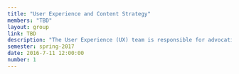 ```yaml
---
title: "User Experience and Content Strategy"
members: "TBD"
layout: group
link: TBD
description: "The User Experience (UX) team is responsible for advocating for all functionality related to how users interact with the product and the goals and user flows that drive them.  This includes testing and getting feedback from actual end-users of the product.  They will be particularly immersed in developing and refining content, requesting content from stakeholders (by way of the account manager.   The UX team is responsible for documenting how the content must be developed to speak to the users and their needs for future content development.  The User Experience team must work directly with visual designers to ensure design elements are derived from real content and all design interactions make sense for the users.  They must also be in continual contact with the CMS team, ensuring the appropriate content types are built out in the CMS and the CMS architecture accurately represents the flows and needs of the end user.   Additionally the UX team is responsible for building out the final content (including media, photos, text) into the CMS for release."
semester: spring-2017
date: 2016-7-11 12:00:00
number: 1
---
```

